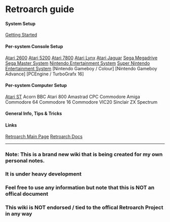 # Retroarch guide

#### System Setup
[Getting Started](retroarch_getstart.md)

 
#### Per-system Console Setup
[Atari 2600](retroarch_atari2600.md)
[Atari 5200](retroarch_atari5200.md)
[Atari 7800](retroarch_atari7800.md)
[Atari Lynx](retroarch_lynx.md)
[Atari Jaguar](retroarch_jaguar.md)
[Sega Megadrive](retroarch_megadrive.md)
[Sega Master System](retroarch_sms.md)
[Nintendo Entertainment System](retroarch_nes.md)
[Super Nintendo Entertainment System](retroarch_snes.md)
[Nintendo Gameboy / Colour]
[Nintendo Gameboy Advance]
[PCEngine / TurboGrafx 16]

#### Per-system Computer Setup
[Atari ST](retroarch_atarist.md)
Acorn BBC
Atari 800
Amastrad CPC
Commodore Amiga
Commodore 64
Commodore 16
Commodore VIC20
Sinclair ZX Spectrum


#### General Info, Tips & Tricks




#### Links
[Retroarch Main Page](https://www.retroarch.com/)
[Retroarch Docs](https://docs.libretro.com/)
___
### Note: This is a brand new wiki that is being created for my own personal notes.
### It is under heavy development
### Feel free to use any information but note that this is NOT an offical document
### This wiki is NOT endorsed / tied to the offical Retroarch Project in any way